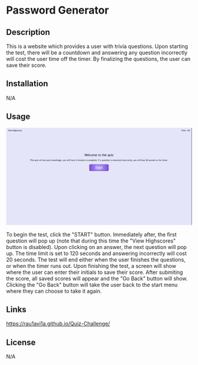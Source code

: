 # Password Generator

## Description

This is a website which provides a user with trivia questions. Upon starting the test, there will be a countdown and answering any question incorrectly will cost the user time off the timer. By finalizing the questions, the user can save their score.

## Installation

N/A

## Usage
<img src="/Quiz Challenge.gif"/>

To begin the test, click the "START" button. Immediately after, the first question will pop up (note that during this time the "View Highscores" button is disabled). Upon clicking on an answer, the next question will pop up. The time limit is set to 120 seconds and answering incorrectly will cost 20 seconds. The test will end either when the user finishes the questions, or when the timer runs out. Upon finishing the test, a screen will show where the user can enter their initials to save their score. After submiting the score, all saved scores will appear and the "Go Back" button will show. Clicking the "Go Back" button will take the user back to the start menu where they can choose to take it again.

## Links

https://rau1avi1a.github.io/Quiz-Challenge/

## License

N/A
